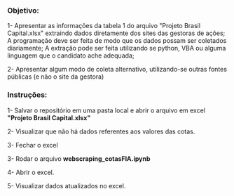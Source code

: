 ### Objetivo:

1- Apresentar as informações da tabela 1 do arquivo "Projeto Brasil Capital.xlsx" extraindo dados diretamente dos sites das gestoras de ações;
  A programação deve ser feita de modo que os dados possam ser coletados diariamente;
  A extração pode ser feita utilizando se python, VBA ou alguma linguagem que o candidato ache adequada;
            
2- Apresentar algum modo de coleta alternativo, utilizando-se outras fontes públicas (e não o site da gestora)

### Instruções:

1- Salvar o repositório em uma pasta local e abrir o arquivo em excel **"Projeto Brasil Capital.xlsx"**

2- Visualizar que não há dados referentes aos valores das cotas.

3- Fechar o excel

3- Rodar o arquivo **webscraping_cotasFIA.ipynb**

4- Abrir o excel. 

5- Visualizar dados atualizados no excel.
